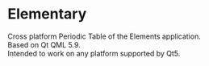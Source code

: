 # Elementary
Cross platform Periodic Table of the Elements application.<br>
Based on Qt QML 5.9.<br>
Intended to work on any platform supported by Qt5.<br>
